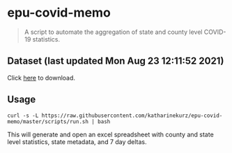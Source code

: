 # epu-covid-memo

> A script to automate the aggregation of state and county level COVID-19 statistics.

<!-- tmpl start -->

## Dataset (last updated Mon Aug 23 12:11:52 2021)

Click [here](https://covid-artifacts.s3.amazonaws.com/records/2021-8-23-121151-covid_artifact.xls) to download.

<!-- tmpl end -->

## Usage

```
curl -s -L https://raw.githubusercontent.com/katharinekurz/epu-covid-memo/master/scripts/run.sh | bash
```

This will generate and open an excel spreadsheet with county and state level statistics, state metadata, and 7 day deltas.